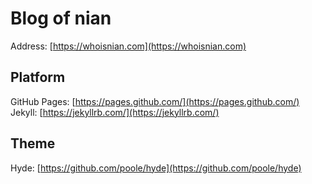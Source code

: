 # Blog of nian
Address: [https://whoisnian.com](https://whoisnian.com)  

## Platform
GitHub Pages: [https://pages.github.com/](https://pages.github.com/)  
Jekyll: [https://jekyllrb.com/](https://jekyllrb.com/)  

## Theme
Hyde: [https://github.com/poole/hyde](https://github.com/poole/hyde)  
